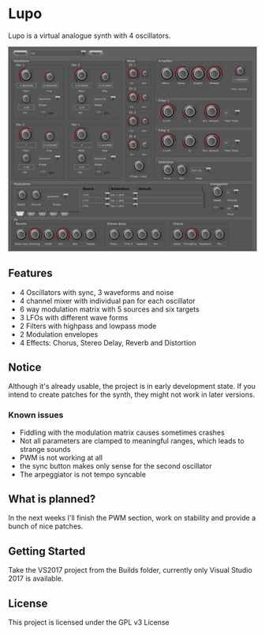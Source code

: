 # Lupo

Lupo is a virtual analogue synth with 4 oscillators.

![Lupo](Images/lupo.jpg)

## Features

* 4 Oscillators with sync, 3 waveforms and noise
* 4 channel mixer with individual pan for each oscillator
* 6 way modulation matrix with 5 sources and six targets
* 3 LFOs with different wave forms
* 2 Filters with highpass and lowpass mode
* 2 Modulation envelopes
* 4 Effects: Chorus, Stereo Delay, Reverb and Distortion

## Notice

Although it's already usable, the project is in early development state. If you intend to create patches for the synth, they might not work in later versions. 

### Known issues

* Fiddling with the modulation matrix causes sometimes crashes
* Not all parameters are clamped to meaningful ranges, which leads to strange sounds
* PWM is not working at all
* the sync button makes only sense for the second oscillator
* The arpeggiator is not tempo syncable

## What is planned?

In the next weeks I'll finish the PWM section, work on stability and provide
a bunch of nice patches.

## Getting Started

Take the VS2017 project from the Builds folder, currently only Visual Studio 2017 is available.

## License

This project is licensed under the GPL v3 License



